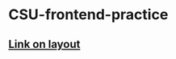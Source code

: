 # CSU-frontend-practice
## [ Link on layout ](https://www.figma.com/file/L3FRz5gVOeWiRjSSBVd2Na/Logoipsum-(Copy)?type=design&node-id=0%3A1&mode=design&t=fRuHUOHHkfG7rIL0-1)